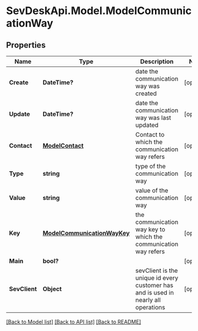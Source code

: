 # SevDeskApi.Model.ModelCommunicationWay
## Properties

Name | Type | Description | Notes
------------ | ------------- | ------------- | -------------
**Create** | **DateTime?** | date the communication way was created | [optional] 
**Update** | **DateTime?** | date the communication way was last updated | [optional] 
**Contact** | [**ModelContact**](ModelContact.md) | Contact to which the communication way refers | [optional] 
**Type** | **string** | type of the communication way | [optional] 
**Value** | **string** | value of the communication way | [optional] 
**Key** | [**ModelCommunicationWayKey**](ModelCommunicationWayKey.md) | the communication way key to which the communication way refers | [optional] 
**Main** | **bool?** |  | [optional] 
**SevClient** | **Object** | sevClient is the unique id every customer has and is used in nearly all operations | [optional] 

[[Back to Model list]](../README.md#documentation-for-models) [[Back to API list]](../README.md#documentation-for-api-endpoints) [[Back to README]](../README.md)

